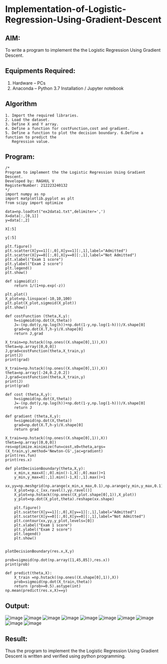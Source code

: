 # Implementation-of-Logistic-Regression-Using-Gradient-Descent

## AIM:
To write a program to implement the the Logistic Regression Using Gradient Descent.

## Equipments Required:
1. Hardware – PCs
2. Anaconda – Python 3.7 Installation / Jupyter notebook

## Algorithm
```
1. Import the required libraries.
2. Load the dataset.
3. Define X and Y array.
4. Define a function for costFunction,cost and gradient.
5. Define a function to plot the decision boundary. 6.Define a function to predict the 
   Regression value.
```
## Program:
```
/*
Program to implement the the Logistic Regression Using Gradient Descent.
Developed by: RAGHUL V
RegisterNumber: 212223240132
*/
import numpy as np
import matplotlib.pyplot as plt
from scipy import optimize

data=np.loadtxt("ex2data1.txt",delimiter=',')
X=data[:,[0,1]]
y=data[:,2]

X[:5]

y[:5]

plt.figure()
plt.scatter(X[y==1][:,0],X[y==1][:,1],label="Admitted")
plt.scatter(X[y==0][:,0],X[y==0][:,1],label="Not Admitted")
plt.xlabel("Exam 1 score")
plt.ylabel("Exam 2 score")
plt.legend()
plt.show()

def sigmoid(z):
    return 1/(1+np.exp(-z))

plt.plot()
X_plot=np.linspace(-10,10,100)
plt.plot(X_plot,sigmoid(X_plot))
plt.show()

def costFunction (theta,X,y):
    h=sigmoid(np.dot(X,theta))
    J=-(np.dot(y,np.log(h))+np.dot(1-y,np.log(1-h)))/X.shape[0]
    grad=np.dot(X.T,h-y)/X.shape[0]
    return J,grad

X_train=np.hstack((np.ones((X.shape[0],1)),X))
theta=np.array([0,0,0])
J,grad=costFunction(theta,X_train,y)
print(J)
print(grad)

X_train=np.hstack((np.ones((X.shape[0],1)),X))
theta=np.array([-24,0.2,0.2])
J,grad=costFunction(theta,X_train,y)
print(J)
print(grad)

def cost (theta,X,y):
    h=sigmoid(np.dot(X,theta))
    J=-(np.dot(y,np.log(h))+np.dot(1-y,np.log(1-h)))/X.shape[0]
    return J

def gradient (theta,X,y):
    h=sigmoid(np.dot(X,theta))
    grad=np.dot(X.T,h-y)/X.shape[0]
    return grad

X_train=np.hstack((np.ones((X.shape[0],1)),X))
theta=np.array([0,0,0])
res=optimize.minimize(fun=cost,x0=theta,args=(X_train,y),method='Newton-CG',jac=gradient)
print(res.fun)
print(res.x)

def plotDecisionBoundary(theta,X,y):
    x_min,x_max=X[:,0].min()-1,X[:,0].max()+1
    y_min,y_max=X[:,1].min()-1,X[:,1].max()+1
    xx,yy=np.meshgrid(np.arange(x_min,x_max,0.1),np.arange(y_min,y_max,0.1))
    X_plot=np.c_[xx.ravel(),yy.ravel()]
    X_plot=np.hstack((np.ones((X_plot.shape[0],1)),X_plot))
    y_plot=np.dot(X_plot,theta).reshape(xx.shape)
    
    plt.figure()
    plt.scatter(X[y==1][:,0],X[y==1][:,1],label="Admitted")
    plt.scatter(X[y==0][:,0],X[y==0][:,1],label="Not Admitted")
    plt.contour(xx,yy,y_plot,levels=[0])
    plt.xlabel("Exam 1 score")
    plt.ylabel("Exam 2 score")
    plt.legend()
    plt.show()


plotDecisionBoundary(res.x,X,y)

prob=sigmoid(np.dot(np.array([1,45,85]),res.x))
print(prob)

def predict(theta,X):
    X_train =np.hstack((np.ones((X.shape[0],1)),X))
    prob=sigmoid(np.dot(X_train,theta))
    return (prob>=0.5).astype(int)
np.mean(predict(res.x,X)==y)
```

## Output:
![image](https://github.com/Rahulv2005/-Implementation-of-Logistic-Regression-Using-Gradient-Descent/assets/152600335/89d5958a-fe3c-4625-822a-113646f95e66)
![image](https://github.com/Rahulv2005/-Implementation-of-Logistic-Regression-Using-Gradient-Descent/assets/152600335/c8516a0d-45e3-45a6-9bc7-a34c367fbb28)
![image](https://github.com/Rahulv2005/-Implementation-of-Logistic-Regression-Using-Gradient-Descent/assets/152600335/ea06c206-13d6-4d88-814a-ba2510687bfd)
![image](https://github.com/Rahulv2005/-Implementation-of-Logistic-Regression-Using-Gradient-Descent/assets/152600335/3b4886b6-6700-4a0c-8b7c-8228c3788a7d)
![image](https://github.com/Rahulv2005/-Implementation-of-Logistic-Regression-Using-Gradient-Descent/assets/152600335/291f254b-5238-4d1c-9f7a-8fdce029e3b0)
![image](https://github.com/Rahulv2005/-Implementation-of-Logistic-Regression-Using-Gradient-Descent/assets/152600335/8808f15c-bb61-44fa-ba5f-ff8cc8b2ae64)
![image](https://github.com/Rahulv2005/-Implementation-of-Logistic-Regression-Using-Gradient-Descent/assets/152600335/c6512723-3b63-4f6d-b8ff-1830279b3754)
![image](https://github.com/Rahulv2005/-Implementation-of-Logistic-Regression-Using-Gradient-Descent/assets/152600335/a3eb4154-7dd5-4edc-a634-29d56f9e4c18)
![image](https://github.com/Rahulv2005/-Implementation-of-Logistic-Regression-Using-Gradient-Descent/assets/152600335/77429d42-c607-40a9-a19e-e6ff99b8f3cd)
![image](https://github.com/Rahulv2005/-Implementation-of-Logistic-Regression-Using-Gradient-Descent/assets/152600335/6dc17a7f-5d2d-47f6-9abe-350093abece6)



## Result:
Thus the program to implement the the Logistic Regression Using Gradient Descent is written and verified using python programming.

